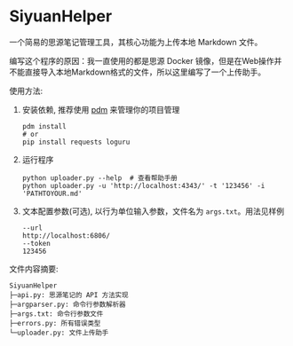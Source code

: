 # SiyuanHelper

一个简易的思源笔记管理工具，其核心功能为上传本地 Markdown 文件。

编写这个程序的原因：我一直使用的都是思源 Docker 镜像，但是在Web操作并不能直接导入本地Markdown格式的文件，所以这里编写了一个上传助手。


使用方法:
1. 安装依赖, 推荐使用 [pdm](https://github.com/pdm-project/pdm) 来管理你的项目管理
    ```shell
    pdm install
    # or
    pip install requests loguru
    ```
2. 运行程序
    ```shell
    python uploader.py --help  # 查看帮助手册
    python uploader.py -u 'http://localhost:4343/' -t '123456' -i 'PATHTOYOUR.md'
    ```
3. 文本配置参数(可选), 以行为单位输入参数，文件名为 `args.txt`。用法见样例
    ```
    --url
    http://localhost:6806/
    --token
    123456
    ```


文件内容摘要:
```
SiyuanHelper
├─api.py: 思源笔记的 API 方法实现
├─argparser.py: 命令行参数解析器
├─args.txt: 命令行参数文件
├─errors.py: 所有错误类型
└─uploader.py: 文件上传助手
```